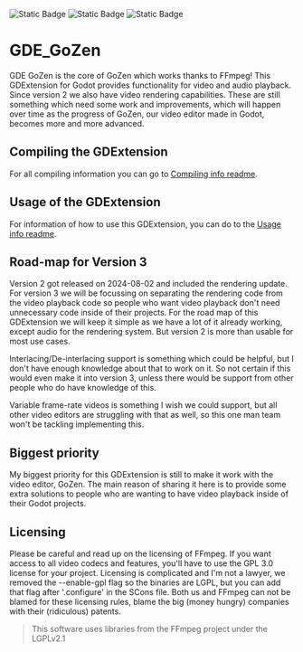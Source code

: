 ![Static Badge](https://img.shields.io/badge/Linux-badge?style=plastic&logoSize=auto&label=Status&labelColor=black&color=7FFF00)
 ![Static Badge](https://img.shields.io/badge/Windows-badge?style=flat-square&logoSize=auto&label=Status&labelColor=black&color=7FFF00)
 ![Static Badge](https://img.shields.io/badge/MacOS-badge?style=plastic&logoSize=auto&label=Status&labelColor=black&color=red)

# GDE_GoZen

GDE GoZen is the core of GoZen which works thanks to FFmpeg! This GDExtension for Godot provides functionality for video and audio playback. Since version 2 we also have video rendering capabilities. These are still something which need some work and improvements, which will happen over time as the progress of GoZen, our video editor made in Godot, becomes more and more advanced.

## Compiling the GDExtension

For all compiling information you can go to [Compiling info readme](https://github.com/VoylinsGamedevJourney/gde_gozen/blob/master/COMPILE_INFO.md).

## Usage of the GDExtension

For information of how to use this GDExtension, you can do to the [Usage info readme](https://github.com/VoylinsGamedevJourney/gde_gozen/blob/master/USAGE_INFO.md).

## Road-map for Version 3

Version 2 got released on 2024-08-02 and included the rendering update. For version 3 we will be focussing on separating the rendering code from the video playback code so people who want video playback don't need unnecessary code inside of their projects. For the road map of this GDExtension we will keep it simple as we have a lot of it already working, except audio for the rendering system. But version 2 is more than usable for most use cases.

Interlacing/De-interlacing support is something which could be helpful, but I don't have enough knowledge about that to work on it. So not certain if this would even make it into version 3, unless there would be support from other people who do have knowledge of this.

Variable frame-rate videos is something I wish we could support, but all other video editors are struggling with that as well, so this one man team won't be tackling implementing this. 

## Biggest priority

My biggest priority for this GDExtension is still to make it work with the video editor, GoZen. The main reason of sharing it here is to provide some extra solutions to people who are wanting to have video playback inside of their Godot projects.

## Licensing

Please be careful and read up on the licensing of FFmpeg. If you want access to all video codecs and features, you'll have to use the GPL 3.0 license for your project. Licensing is complicated and I'm not a lawyer, we removed the --enable-gpl flag so the binaries are LGPL, but you can add that flag after '.configure' in the SCons file. Both us and FFmpeg can not be blamed for these licensing rules, blame the big (money hungry) companies with their (ridiculous) patents. 
> This software uses libraries from the FFmpeg project under the LGPLv2.1
